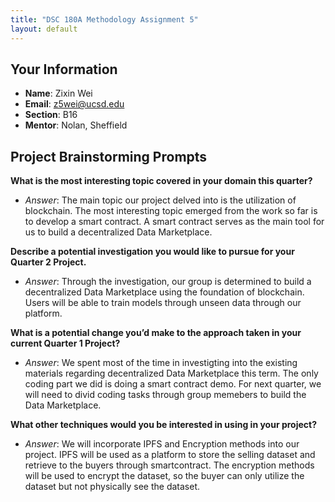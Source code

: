 ```yaml
---
title: "DSC 180A Methodology Assignment 5"
layout: default
---
```


## Your Information

- **Name**: Zixin Wei
- **Email**: [z5wei@ucsd.edu](mailto:z5wei@ucsd.edu)
- **Section**: B16
- **Mentor**: Nolan, Sheffield

## Project Brainstorming Prompts

**What is the most interesting topic covered in your domain this quarter?**  
- _Answer_: The main topic our project delved into is the utilization of blockchain. The most interesting topic emerged from the work so far is to develop a smart contract. A smart contract serves as the main tool for us to build a decentralized Data Marketplace. 

**Describe a potential investigation you would like to pursue for your Quarter 2 Project.**  
- _Answer_: Through the investigation, our group is determined to build a decentralized Data Marketplace using the foundation of blockchain. Users will be able to train models through unseen data through our platform.

**What is a potential change you’d make to the approach taken in your current Quarter 1 Project?**  
- _Answer_: We spent most of the time in investigting into the existing materials regarding decentralized Data Marketplace this term. The only coding part we did is doing a smart contract demo. For next quarter, we will need to divid coding tasks through group memebers to build the Data Marketplace. 

**What other techniques would you be interested in using in your project?**  
- _Answer_: We will incorporate IPFS and Encryption methods into our project. IPFS will be used as a platform to store the selling dataset and retrieve to the buyers through smartcontract. The encryption methods will be used to encrypt the dataset, so the buyer can only utilize the dataset but not physically see the dataset. 
